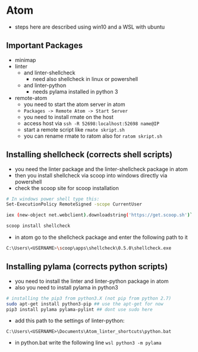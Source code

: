 # Atom
* steps here are described using win10 and a WSL with ubuntu

## Important Packages

* minimap
* linter
    * and linter-shellcheck
        * need also shellcheck in linux or powershell
    * and linter-python
        * needs pylama installed in python 3
* remote-atom
    + you need to start the atom server in atom
    + `Packages -> Remote Atom -> Start Server`
    * you need to install rmate on the host
    * access host via `ssh -R 52698:localhost:52698 name@IP`
    * start a remote script like `rmate skript.sh`
    * you can rename rmate to ratom also for `ratom skript.sh`

## Installing shellcheck (corrects shell scripts)

* you need the linter package and the linter-shellcheck package  in atom
* then you install shellcheck via scoop into windows directly via powershell
* check the scoop site for scoop installation

```bash
# In windows power shell type this:
Set-ExecutionPolicy RemoteSigned -scope CurrentUser

iex (new-object net.webclient).downloadstring('https://get.scoop.sh')`

scoop install shellcheck
```

* in atom go to the shellcheck package and enter the following path to it

```bash
C:\Users\<USERNAME>\scoop\apps\shellcheck\0.5.0\shellcheck.exe
```

## Installing pylama (corrects python scripts)

* you need to install the linter and linter-python package in atom
* also you need to install pylama in python3

```bash
# installing the pip3 from python3.X (not pip from python 2.7)
sudo apt-get install python3-pip ## use the apt-get for now
pip3 install pylama pylama-pylint ## dont use sudo here
```
* add this path to the settings of linter-python:

```
C:\Users\<USERNAME>\Documents\Atom_linter_shortcuts\python.bat
```
* in python.bat write the following line `wsl python3 -m pylama`
